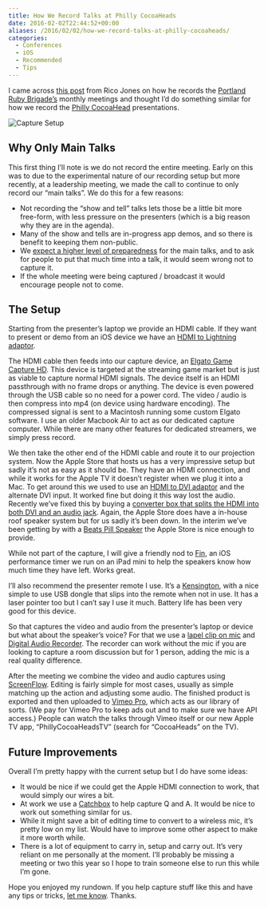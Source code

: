 ```yaml
---
title: How We Record Talks at Philly CocoaHeads
date: 2016-02-02T22:44:52+00:00
aliases: /2016/02/02/how-we-record-talks-at-philly-cocoaheads/
categories:
  - Conferences
  - iOS
  - Recommended
  - Tips
---
```


I came across [this post][1] from Rico Jones on how he records the [Portland Ruby Brigade&#8217;s][2] monthly meetings and thought I&#8217;d do something similar for how we record the [Philly CocoaHead][3] presentations.

![Capture Setup][4]

## Why Only Main Talks

This first thing I&#8217;ll note is we do not record the entire meeting. Early on this was to due to the experimental nature of our recording setup but more recently, at a leadership meeting, we made the call to continue to only record our &#8220;main talks&#8221;. We do this for a few reasons:

- Not recording the &#8220;show and tell&#8221; talks lets those be a little bit more free-form, with less pressure on the presenters (which is a big reason why they are in the agenda).
- Many of the show and tells are in-progress app demos, and so there is benefit to keeping them non-public.
- We [expect a higher level of preparedness][5] for the main talks, and to ask for people to put that much time into a talk, it would seem wrong not to capture it.
- If the whole meeting were being captured / broadcast it would encourage people not to come.

## The Setup

Starting from the presenter&#8217;s laptop we provide an HDMI cable. If they want to present or demo from an iOS device we have an [HDMI to Lightning adaptor][6].

The HDMI cable then feeds into our capture device, an [Elgato Game Capture HD][7]. This device is targeted at the streaming game market but is just as viable to capture normal HDMI signals. The device itself is an HDMI passthrough with no frame drops or anything. The device is even powered through the USB cable so no need for a power cord. The video / audio is then compress into mp4 (on device using hardware encoding). The compressed signal is sent to a Macintosh running some custom Elgato software. I use an older Macbook Air to act as our dedicated capture computer. While there are many other features for dedicated streamers, we simply press record.

We then take the other end of the HDMI cable and route it to our projection system. Now the Apple Store that hosts us has a very impressive setup but sadly it&#8217;s not as easy as it should be. They have an HDMI connection, and while it works for the Apple TV it doesn&#8217;t register when we plug it into a Mac. To get around this we used to use an [HDMI to DVI adaptor][8] and the alternate DVI input. It worked fine but doing it this way lost the audio. Recently we&#8217;ve fixed this by buying a [converter box that splits the HDMI into both DVI and an audio jack][9]. Again, the Apple Store does have a in-house roof speaker system but for us sadly it&#8217;s been down. In the interim we&#8217;ve been getting by with a [Beats Pill Speaker][10] the Apple Store is nice enough to provide.

While not part of the capture, I will give a friendly nod to [Fin][11], an iOS performance timer we run on an iPad mini to help the speakers know how much time they have left. Works great.

I&#8217;ll also recommend the presenter remote I use. It&#8217;s a [Kensington][12], with a nice simple to use USB dongle that slips into the remote when not in use. It has a laser pointer too but I can&#8217;t say I use it much. Battery life has been very good for this device.

So that captures the video and audio from the presenter&#8217;s laptop or device but what about the speaker&#8217;s voice? For that we use a [lapel clip on mic][13] and [Digital Audio Recorder][14]. The recorder can work without the mic if you are looking to capture a room discussion but for 1 person, adding the mic is a real quality difference.

After the meeting we combine the video and audio captures using [ScreenFlow][15]. Editing is fairly simple for most cases, usually as simple matching up the action and adjusting some audio. The finished product is exported and then uploaded to [Vimeo Pro][16], which acts as our library of sorts. (We pay for Vimeo Pro to keep ads out and to make sure we have API access.) People can watch the talks through Vimeo itself or our new Apple TV app, &#8220;PhillyCocoaHeadsTV&#8221; (search for &#8220;CocoaHeads&#8221; on the TV).

## Future Improvements

Overall I&#8217;m pretty happy with the current setup but I do have some ideas:

- It would be nice if we could get the Apple HDMI connection to work, that would simply our wires a bit.
- At work we use a [Catchbox][17] to help capture Q and A. It would be nice to work out something similar for us.
- While it might save a bit of editing time to convert to a wireless mic, it&#8217;s pretty low on my list. Would have to improve some other aspect to make it more worth while.
- There is a lot of equipment to carry in, setup and carry out. It&#8217;s very reliant on me personally at the moment. I&#8217;ll probably be missing a meeting or two this year so I hope to train someone else to run this while I&#8217;m gone.

Hope you enjoyed my rundown. If you help capture stuff like this and have any tips or tricks, [let me know][18]. Thanks.

[1]: http://www.toasterlovin.com/how-i-record-programming-talks/
[2]: http://pdxruby.org/
[3]: https://vimeo.com/phillycocoa
[4]: http://mikezornek.com/media/images/cocoaheads-history/video-capture.jpg "Capture Setup"
[5]: https://github.com/phillycocoa/agreements/blob/master/Philly%20CocoaHeads%20Speaker%20Agreement.md
[6]: http://amzn.to/1o3GLpK
[7]: http://amzn.to/1nLb3h8
[8]: http://amzn.to/1NOLpMT
[9]: http://amzn.to/1NOMX9L
[10]: http://amzn.to/1nLcrAh
[11]: http://www.fintimer.com/
[12]: http://amzn.to/1PeEf6z
[13]: http://amzn.to/1QZ3wq4
[14]: http://amzn.to/1nLd0Kk
[15]: http://www.telestream.net/screenflow/overview.htm
[16]: https://vimeo.com/pro
[17]: http://us.getcatchbox.com/
[18]: mailto:mike@mikezornek.com
